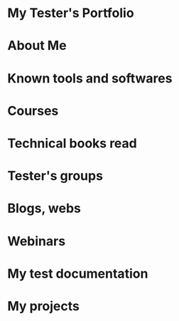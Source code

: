 # My Tester's Portfolio 

# About Me

# Known tools and softwares

# Courses

# Technical books read

# Tester's groups

# Blogs, webs

# Webinars

# My test documentation

# My projects
